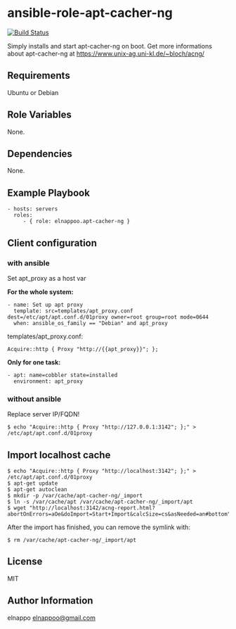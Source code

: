# ansible-role-apt-cacher-ng
[![Build Status](https://travis-ci.org/elnappo/ansible-role-apt-cacher-ng.svg?branch=master)](https://travis-ci.org/elnappo/ansible-role-apt-cacher-ng)

Simply installs and start apt-cacher-ng on boot. Get more informations about apt-cacher-ng at https://www.unix-ag.uni-kl.de/~bloch/acng/

## Requirements
Ubuntu or Debian

## Role Variables
None.

## Dependencies
None.

## Example Playbook
    - hosts: servers
      roles:
         - { role: elnappoo.apt-cacher-ng }

## Client configuration
### with ansible
Set apt_proxy as a host var

**For the whole system:**

	- name: Set up apt proxy
  	  template: src=templates/apt_proxy.conf dest=/etc/apt/apt.conf.d/01proxy owner=root group=root mode=0644
 	  when: ansible_os_family == "Debian" and apt_proxy
 	  
templates/apt_proxy.conf:

	Acquire::http { Proxy "http://{{apt_proxy}}"; };

**Only for one task:**

	- apt: name=cobbler state=installed
	  environment: apt_proxy
      
### without ansible
Replace server IP/FQDN!

	$ echo "Acquire::http { Proxy "http://127.0.0.1:3142"; };" > /etc/apt/apt.conf.d/01proxy

## Import localhost cache

	$ echo "Acquire::http { Proxy "http://localhost:3142"; };" > /etc/apt/apt.conf.d/01proxy
	$ apt-get update
	$ apt-get autoclean
	$ mkdir -p /var/cache/apt-cacher-ng/_import
	$ ln -s /var/cache/apt /var/cache/apt-cacher-ng/_import/apt
	$ wget "http://localhost:3142/acng-report.html?abortOnErrors=aOe&doImport=Start+Import&calcSize=cs&asNeeded=an#bottom"
	
After the import has finished, you can remove the symlink with:

	$ rm /var/cache/apt-cacher-ng/_import/apt

## License

MIT

## Author Information

elnappo <elnappoo@gmail.com>
